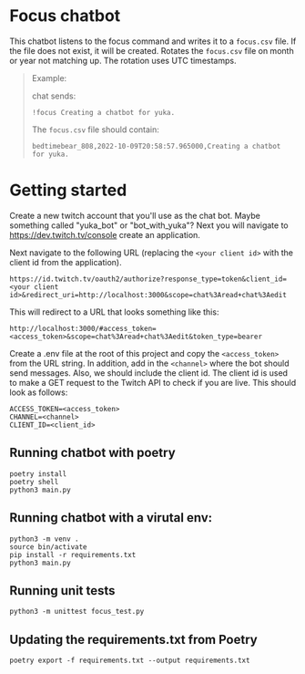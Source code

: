 # Focus chatbot

This chatbot listens to the focus command and writes it to a `focus.csv` file.
If the file does not exist, it will be created. Rotates the `focus.csv` file on
month or year not matching up. The rotation uses UTC timestamps.

> Example:
> 
> chat sends:
>
> ```
> !focus Creating a chatbot for yuka.
> ```
> 
> The `focus.csv` file should contain:
> 
> ```
> bedtimebear_808,2022-10-09T20:58:57.965000,Creating a chatbot for yuka.
> ```

# Getting started

Create a new twitch account that you'll use as the chat bot. Maybe something
called "yuka_bot" or "bot_with_yuka"? Next you will navigate to
https://dev.twitch.tv/console create an application.

Next navigate to the following URL (replacing the `<your client id>` with
the client id from the application).

```
https://id.twitch.tv/oauth2/authorize?response_type=token&client_id=<your client id>&redirect_uri=http://localhost:3000&scope=chat%3Aread+chat%3Aedit
```

This will redirect to a URL that looks something like this:

```
http://localhost:3000/#access_token=<access_token>&scope=chat%3Aread+chat%3Aedit&token_type=bearer
```

Create a .env file at the root of this project and copy the `<access_token>`
from the URL string. In addition, add in the `<channel>` where the bot should
send messages. Also, we should include the client id. The client id is used
to make a GET request to the Twitch API to check if you are live. This should
look as follows:

```
ACCESS_TOKEN=<access_token>
CHANNEL=<channel>
CLIENT_ID=<client_id>
```

## Running chatbot with poetry

```
poetry install
poetry shell
python3 main.py
```

## Running chatbot with a virutal env:

```
python3 -m venv .
source bin/activate
pip install -r requirements.txt
python3 main.py
```

## Running unit tests

```
python3 -m unittest focus_test.py
```

## Updating the requirements.txt from Poetry

```
poetry export -f requirements.txt --output requirements.txt
```

